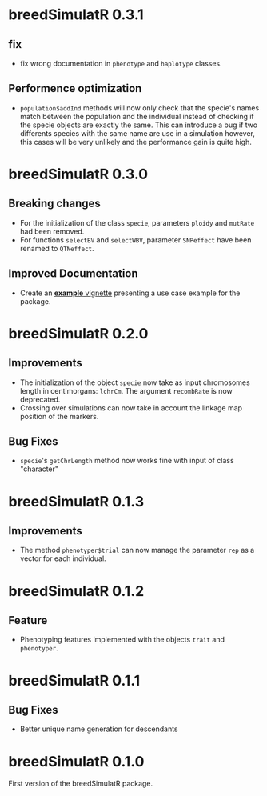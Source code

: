 # breedSimulatR 0.3.1


## fix

- fix wrong documentation in `phenotype` and `haplotype` classes.

## Performence optimization

- `population$addInd` methods will now only check that the specie's names match between the population and the individual instead of checking if the specie objects are exactly the same. This can introduce a bug if two differents species with the same name are use in a simulation however, this cases will be very unlikely and the performance gain is quite high.


# breedSimulatR 0.3.0

## Breaking changes

- For the initialization of the class `specie`, parameters `ploidy` and `mutRate` had been removed.
- For functions `selectBV` and `selectWBV`, parameter `SNPeffect` have been renamed to `QTNeffect`.

## Improved Documentation

- Create an [**example** vignette](https://ut-biomet.github.io/breedSimulatR/articles/example.html) presenting a use case example for the package.

# breedSimulatR 0.2.0

## Improvements

- The initialization of the object `specie` now take as input chromosomes length in centimorgans: `lchrCm`. The argument `recombRate` is now deprecated.
- Crossing over simulations can now take in account the linkage map position of the markers. 

## Bug Fixes

- `specie`'s `getChrLength` method now works fine with input of class "character"


# breedSimulatR 0.1.3

## Improvements

- The method `phenotyper$trial` can now manage the parameter `rep` as a vector for each individual.

# breedSimulatR 0.1.2

## Feature

- Phenotyping features implemented with the objects `trait` and `phenotyper`.

# breedSimulatR 0.1.1

## Bug Fixes

- Better unique name generation for descendants

# breedSimulatR 0.1.0

First version of the breedSimulatR package.
